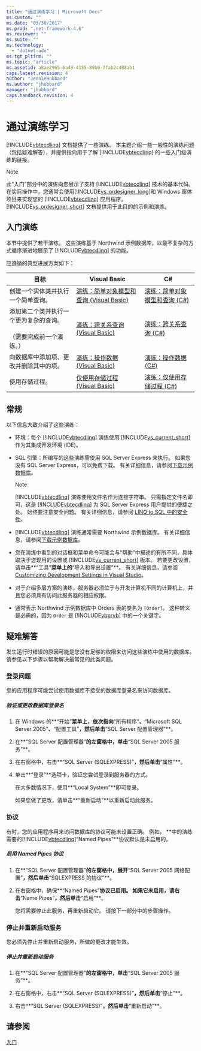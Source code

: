 ```yaml
---
title: "通过演练学习 | Microsoft Docs"
ms.custom: ""
ms.date: "03/30/2017"
ms.prod: ".net-framework-4.6"
ms.reviewer: ""
ms.suite: ""
ms.technology: 
  - "dotnet-ado"
ms.tgt_pltfrm: ""
ms.topic: "article"
ms.assetid: a8ae2965-6a49-4155-89b0-7fab2c488ab1
caps.latest.revision: 4
author: "JennieHubbard"
ms.author: "jhubbard"
manager: "jhubbard"
caps.handback.revision: 4
---
```

# 通过演练学习
[!INCLUDE[vbtecdlinq](../../../../../../includes/vbtecdlinq-md.md)] 文档提供了一些演练。  本主题介绍一些一般性的演练问题（包括疑难解答），并提供指向用于了解 [!INCLUDE[vbtecdlinq](../../../../../../includes/vbtecdlinq-md.md)] 的一些入门级演练的链接。  
  
> [!NOTE]
>  此“入门”部分中的演练向您展示了支持 [!INCLUDE[vbtecdlinq](../../../../../../includes/vbtecdlinq-md.md)] 技术的基本代码。  在实际操作中，您通常会使用[!INCLUDE[vs_ordesigner_long](../../../../../../includes/vs-ordesigner-long-md.md)]和 Windows 窗体项目来实现您的 [!INCLUDE[vbtecdlinq](../../../../../../includes/vbtecdlinq-md.md)] 应用程序。  [!INCLUDE[vs_ordesigner_short](../../../../../../includes/vs-ordesigner-short-md.md)] 文档提供用于此目的的示例和演练。  
  
## 入门演练  
 本节中提供了若干演练。  这些演练基于 Northwind 示例数据库，以最不复杂的方式循序渐进地展示了 [!INCLUDE[vbtecdlinq](../../../../../../includes/vbtecdlinq-md.md)] 的功能。  
  
 应遵循的典型进展方案如下：  
  
|目标|Visual Basic|C\#|  
|--------|------------------|---------|  
|创建一个实体类并执行一个简单查询。|[演练：简单对象模型和查询 \(Visual Basic\)](../../../../../../docs/framework/data/adonet/sql/linq/walkthrough-simple-object-model-and-query-visual-basic.md)|[演练：简单对象模型和查询 \(C\#\)](../../../../../../docs/framework/data/adonet/sql/linq/walkthrough-simple-object-model-and-query-csharp.md)|  
|添加第二个类并执行一个更为复杂的查询。<br /><br /> （需要完成前一个演练。）|[演练：跨关系查询 \(Visual Basic\)](../../../../../../docs/framework/data/adonet/sql/linq/walkthrough-querying-across-relationships-visual-basic.md)|[演练：跨关系查询 \(C\#\)](../../../../../../docs/framework/data/adonet/sql/linq/walkthrough-querying-across-relationships-csharp.md)|  
|向数据库中添加项、更改并删除其中的项。|[演练：操作数据 \(Visual Basic\)](../../../../../../docs/framework/data/adonet/sql/linq/walkthrough-manipulating-data-visual-basic.md)|[演练：操作数据 \(C\#\)](../../../../../../docs/framework/data/adonet/sql/linq/walkthrough-manipulating-data-csharp.md)|  
|使用存储过程。|[仅使用存储过程 \(Visual Basic\)](../../../../../../docs/framework/data/adonet/sql/linq/walkthrough-using-only-stored-procedures-visual-basic.md)|[演练：仅使用存储过程 \(C\#\)](../../../../../../docs/framework/data/adonet/sql/linq/walkthrough-using-only-stored-procedures-csharp.md)|  
  
## 常规  
 以下信息大致介绍了这些演练：  
  
-   环境：每个 [!INCLUDE[vbtecdlinq](../../../../../../includes/vbtecdlinq-md.md)] 演练使用 [!INCLUDE[vs_current_short](../../../../../../includes/vs-current-short-md.md)] 作为其集成开发环境 \(IDE\)。  
  
-   SQL 引擎：所编写的这些演练需使用 SQL Server Express 来执行。  如果您没有 SQL Server Express，可以免费下载。  有关详细信息，请参阅[下载示例数据库](../../../../../../docs/framework/data/adonet/sql/linq/downloading-sample-databases.md)。  
  
    > [!NOTE]
    >  [!INCLUDE[vbtecdlinq](../../../../../../includes/vbtecdlinq-md.md)] 演练使用文件名作为连接字符串。  只需指定文件名即可，这是 [!INCLUDE[vbtecdlinq](../../../../../../includes/vbtecdlinq-md.md)] 为 SQL Server Express 用户提供的便捷之处。  始终要注意安全问题。  有关详细信息，请参阅 [LINQ to SQL 中的安全性](../../../../../../docs/framework/data/adonet/sql/linq/security-in-linq-to-sql.md)。  
  
-   [!INCLUDE[vbtecdlinq](../../../../../../includes/vbtecdlinq-md.md)] 演练通常需要 Northwind 示例数据库。  有关详细信息，请参阅[下载示例数据库](../../../../../../docs/framework/data/adonet/sql/linq/downloading-sample-databases.md)。  
  
-   您在演练中看到的对话框和菜单命令可能会与“帮助”中描述的有所不同，具体取决于您现用的设置或 [!INCLUDE[vs_current_short](../../../../../../includes/vs-current-short-md.md)] 版本。  若要更改设置，请单击**“工具”**菜单上的**“导入和导出设置”**。  有关详细信息，请参阅 [Customizing Development Settings in Visual Studio](http://msdn.microsoft.com/zh-cn/22c4debb-4e31-47a8-8f19-16f328d7dcd3)。  
  
-   对于介绍多层方案的演练，服务器必须位于与开发计算机不同的计算机上，并且您必须具有访问此服务器的相应权限。  
  
-   通常表示 Northwind 示例数据库中 Orders 表的类名为 `[Order]`。  这种转义是必需的，因为 `Order` 是 [!INCLUDE[vbprvb](../../../../../../includes/vbprvb-md.md)] 中的一个关键字。  
  
## 疑难解答  
 发生运行时错误的原因可能是您没有足够的权限来访问这些演练中使用的数据库。  请参见以下步骤以帮助解决最常见的此类问题。  
  
### 登录问题  
 您的应用程序可能尝试使用数据库不接受的数据库登录名来访问数据库。  
  
##### 验证或更改数据库登录名  
  
1.  在 Windows 的**“开始”**菜单上，依次指向**“所有程序”**、**“Microsoft SQL Server 2005”**、**“配置工具”**，然后单击**“SQL Server 配置管理器”**。  
  
2.  在**“SQL Server 配置管理器”**的左窗格中，单击**“SQL Server 2005 服务”**。  
  
3.  在右窗格中，右击**“SQL Server \(SQLEXPRESS\)”**，然后单击**“属性”**。  
  
4.  单击**“登录”**选项卡，验证您尝试登录到服务器的方式。  
  
     在大多数情况下，使用**“Local System”**即可登录。  
  
     如果您做了更改，请单击**“重新启动”**以重新启动此服务。  
  
### 协议  
 有时，您的应用程序用来访问数据库的协议可能未设置正确。  例如， **中的演练需要的[!INCLUDE[vbtecdlinq](../../../../../../includes/vbtecdlinq-md.md)]“Named Pipes”**协议默认是未启用的。  
  
##### 启用 Named Pipes 协议  
  
1.  在**“SQL Server 配置管理器”**的左窗格中，展开**“SQL Server 2005 网络配置”**，然后单击**“SQLEXPRESS 的协议”**。  
  
2.  在右窗格中，确保**“Named Pipes”**协议已启用。  如果它未启用，请右击**“Name Pipes”**，然后单击**“启用”**。  
  
     您将需要停止此服务，再重新启动它。  请按下一部分中的步骤操作。  
  
### 停止并重新启动服务  
 您必须先停止并重新启动服务，所做的更改才能生效。  
  
##### 停止并重新启动服务  
  
1.  在**“SQL Server 配置管理器”**的左窗格中，单击**“SQL Server 2005 服务”**。  
  
2.  在右窗格中，右击**“SQL Server \(SQLEXPRESS\)”**，然后单击**“停止”**。  
  
3.  右击**“SQL Server \(SQLEXPRESS\)”**，然后单击**“重新启动”**。  
  
## 请参阅  
 [入门](../../../../../../docs/framework/data/adonet/sql/linq/getting-started.md)